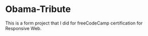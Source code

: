 # Obama-Tribute
This is a form project that I did for freeCodeCamp certification for Responsive Web.
